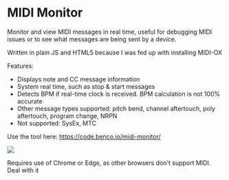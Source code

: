 # MIDI Monitor

Monitor and view MIDI messages in real time, useful for debugging MIDI issues or to see what messages are being sent by a device.

Written in plain JS and HTML5 because I was fed up with installing MIDI-OX

Features:

- Displays note and CC message information
- System real time, such as stop & start messages
- Detects BPM if real-time clock is received. BPM calculation is not 100% accurate
- Other message types supported: pitch bend, channel aftertouch, poly aftertouch, program change, NRPN
- Not supported: SysEx, MTC

Use the tool here: https://code.benco.io/midi-monitor/

![](https://user-images.githubusercontent.com/14982936/103462150-4448a780-4d1b-11eb-806e-265ecbf4658e.png)

Requires use of Chrome or Edge, as other browsers don't support MIDI. Deal with it
